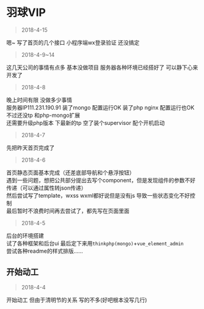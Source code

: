 # 羽球VIP 

>2018-4-15

嗯~ 写了首页的几个接口 小程序端wx登录验证 还没搞定<br>

>2018-4-9~14

这几天公司的事情有点多 基本没做项目 服务器各种环境已经搭好了 可以静下心来开发了<br>
>2018-4-8

晚上时间有限 没做多少事情<br>
服务器IP111.231.190.91 装了mongo 配置运行OK 装了php nginx 配置运行也OK 不过还没tp 和php-mongo扩展<br>
还需要升级php版本 下最新的tp 空了装个supervisor 配个开机启动<br>
>2018-4-7

先把昨天首页完成了<br>
>2018-4-6

首页静态页面基本完成（还差底部导航和个悬浮按钮）<br>
遇到一些问题，想把公共部分提出去写个component，但是发现组件的参数不好传递（可以通过属性转json传递）<br>
然后尝试写了template，wxss wxml都好说但是没有js 导致一些状态变化不好控制<br>
最后暂时不浪费时间再去尝试了，都先写在页面里面<br>
>2018-4-5

后台的环境搭建<br>
试了各种框架和后台ui 最后定下来用`thinkphp(mongo)`+`vue_element_admin`<br>
尝试各种readme的样式排版……<br>


开始动工
-------
>2018-4-4

开始动工 但由于清明节的关系 写的不多(好吧根本没写几行)<br>
